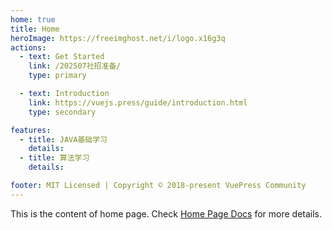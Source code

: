 ```yaml
---
home: true
title: Home
heroImage: https://freeimghost.net/i/logo.x16g3q
actions:
  - text: Get Started
    link: /202507社招准备/
    type: primary

  - text: Introduction
    link: https://vuejs.press/guide/introduction.html
    type: secondary

features:
  - title: JAVA基础学习
    details: 
  - title: 算法学习
    details: 

footer: MIT Licensed | Copyright © 2018-present VuePress Community
---
```


This is the content of home page. Check [Home Page Docs][default-theme-home] for more details.

[default-theme-home]: https://vuejs.press/reference/default-theme/frontmatter.html#home-page
